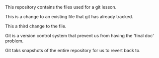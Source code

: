 This repository contains the files used for a git lesson.

This is a change to an existing file that git has already tracked.

This a third change to the file.

Git is a version control system that prevent us from having the 'final 
doc' problem.

Git taks snapshots of the entire repository for us to revert back to.

